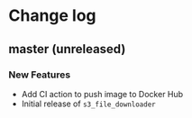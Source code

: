 # Change log

## master (unreleased)

### New Features

* Add CI action to push image to Docker Hub
* Initial release of `s3_file_downloader`
